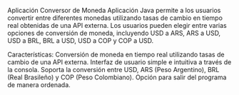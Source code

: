 Aplicación Conversor de Moneda
Aplicación Java permite a los usuarios convertir entre diferentes monedas utilizando tasas de cambio en tiempo real obtenidas de una API externa. Los usuarios pueden elegir entre varias opciones de conversión de moneda, incluyendo USD a ARS, ARS a USD, USD a BRL, BRL a USD, USD a COP y COP a USD.

Características:
Conversión de moneda en tiempo real utilizando tasas de cambio de una API externa.
Interfaz de usuario simple e intuitiva a través de la consola.
Soporta la conversión entre USD, ARS (Peso Argentino), BRL (Real Brasileño) y COP (Peso Colombiano).
Opción para salir del programa de manera ordenada.
